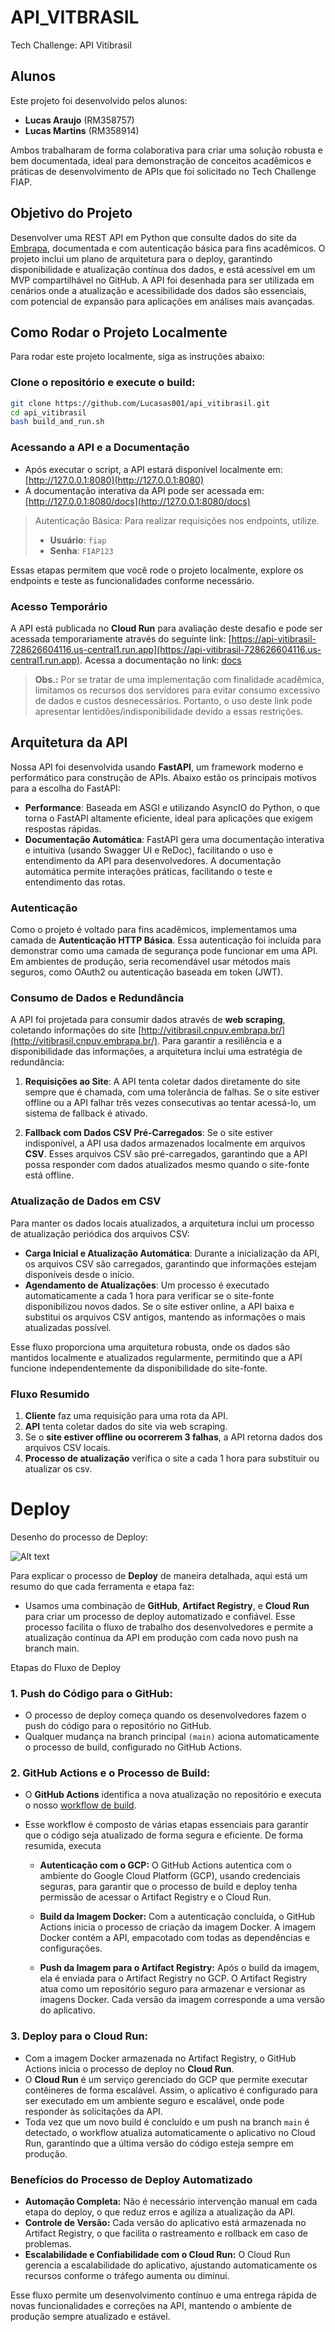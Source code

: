 # API_VITBRASIL

Tech Challenge: API Vitibrasil

## Alunos

Este projeto foi desenvolvido pelos alunos:

- **Lucas Araujo** (RM358757)
- **Lucas Martins** (RM358914)

Ambos trabalharam de forma colaborativa para criar uma solução robusta e bem documentada, ideal para demonstração de conceitos acadêmicos e práticas de desenvolvimento de APIs que foi solicitado no Tech Challenge FIAP.

## Objetivo do Projeto

Desenvolver uma REST API em Python que consulte dados do site da [Embrapa](http://vitibrasil.cnpuv.embrapa.br/), documentada e com autenticação básica para fins acadêmicos. O projeto inclui um plano de arquitetura para o deploy, garantindo disponibilidade e atualização contínua dos dados, e está acessível em um MVP compartilhável no GitHub. A API foi desenhada para ser utilizada em cenários onde a atualização e acessibilidade dos dados são essenciais, com potencial de expansão para aplicações em análises mais avançadas.

## Como Rodar o Projeto Localmente

Para rodar este projeto localmente, siga as instruções abaixo:

### **Clone o repositório e execute o build**:

```bash
git clone https://github.com/Lucasas001/api_vitibrasil.git
cd api_vitibrasil
bash build_and_run.sh
```

### Acessando a API e a Documentação

- Após executar o script, a API estará disponível localmente em: [http://127.0.0.1:8080](http://127.0.0.1:8080)
- A documentação interativa da API pode ser acessada em: [http://127.0.0.1:8080/docs](http://127.0.0.1:8080/docs)

> Autenticação Básica: Para realizar requisições nos endpoints, utilize.
>
> - **Usuário**: `fiap`
> - **Senha**: `FIAP123`

Essas etapas permitem que você rode o projeto localmente, explore os endpoints e teste as funcionalidades conforme necessário.

### Acesso Temporário

A API está publicada no **Cloud Run** para avaliação deste desafio e pode ser acessada temporariamente através do seguinte link: [https://api-vitibrasil-728626604116.us-central1.run.app](https://api-vitibrasil-728626604116.us-central1.run.app).
Acessa a documentação no link: [docs](https://api-vitibrasil-728626604116.us-central1.run.app/docs)

> **Obs.:** Por se tratar de uma implementação com finalidade acadêmica, limitamos os recursos dos servidores para evitar consumo excessivo de dados e custos desnecessários. Portanto, o uso deste link pode apresentar lentidões/indisponibilidade devido a essas restrições.

## Arquitetura da API

Nossa API foi desenvolvida usando **FastAPI**, um framework moderno e performático para construção de APIs. Abaixo estão os principais motivos para a escolha do FastAPI:

- **Performance**: Baseada em ASGI e utilizando AsyncIO do Python, o que torna o FastAPI altamente eficiente, ideal para aplicações que exigem respostas rápidas.
- **Documentação Automática**: FastAPI gera uma documentação interativa e intuitiva (usando Swagger UI e ReDoc), facilitando o uso e entendimento da API para desenvolvedores. A documentação automática permite interações práticas, facilitando o teste e entendimento das rotas.

### Autenticação

Como o projeto é voltado para fins acadêmicos, implementamos uma camada de **Autenticação HTTP Básica**. Essa autenticação foi incluída para demonstrar como uma camada de segurança pode funcionar em uma API. Em ambientes de produção, seria recomendável usar métodos mais seguros, como OAuth2 ou autenticação baseada em token (JWT).

### Consumo de Dados e Redundância

A API foi projetada para consumir dados através de **web scraping**, coletando informações do site [http://vitibrasil.cnpuv.embrapa.br/](http://vitibrasil.cnpuv.embrapa.br/). Para garantir a resiliência e a disponibilidade das informações, a arquitetura inclui uma estratégia de redundância:

1. **Requisições ao Site**: A API tenta coletar dados diretamente do site sempre que é chamada, com uma tolerância de falhas. Se o site estiver offline ou a API falhar três vezes consecutivas ao tentar acessá-lo, um sistema de fallback é ativado.

2. **Fallback com Dados CSV Pré-Carregados**: Se o site estiver indisponível, a API usa dados armazenados localmente em arquivos **CSV**. Esses arquivos CSV são pré-carregados, garantindo que a API possa responder com dados atualizados mesmo quando o site-fonte está offline.

### Atualização de Dados em CSV

Para manter os dados locais atualizados, a arquitetura inclui um processo de atualização periódica dos arquivos CSV:

- **Carga Inicial e Atualização Automática**: Durante a inicialização da API, os arquivos CSV são carregados, garantindo que informações estejam disponíveis desde o início.
- **Agendamento de Atualizações**: Um processo é executado automaticamente a cada 1 hora para verificar se o site-fonte disponibilizou novos dados. Se o site estiver online, a API baixa e substitui os arquivos CSV antigos, mantendo as informações o mais atualizadas possível.

Esse fluxo proporciona uma arquitetura robusta, onde os dados são mantidos localmente e atualizados regularmente, permitindo que a API funcione independentemente da disponibilidade do site-fonte.

### Fluxo Resumido

1. **Cliente** faz uma requisição para uma rota da API.
2. **API** tenta coletar dados do site via web scraping.
3. Se o **site estiver offline ou ocorrerem 3 falhas**, a API retorna dados dos arquivos CSV locais.
4. **Processo de atualização** verifica o site a cada 1 hora para substituir ou atualizar os csv.

# Deploy

Desenho do processo de Deploy:

![Alt text](./images/DEPLOY.jpg)

Para explicar o processo de **Deploy** de maneira detalhada, aqui está um resumo do que cada ferramenta e etapa faz:

- Usamos uma combinação de **GitHub**, **Artifact Registry**, e **Cloud Run** para criar um processo de deploy automatizado e confiável. Esse processo facilita o fluxo de trabalho dos desenvolvedores e permite a atualização contínua da API em produção com cada novo push na branch main.

Etapas do Fluxo de Deploy

### 1. **Push do Código para o GitHub:**

- O processo de deploy começa quando os desenvolvedores fazem o push do código para o repositório no GitHub.
- Qualquer mudança na branch principal `(main)` aciona automaticamente o processo de build, configurado no GitHub Actions.

### 2. GitHub Actions e o Processo de Build:

- O **GitHub Actions** identifica a nova atualização no repositório e executa o nosso [workflow de build](.github/workflows/build.yml).

- Esse workflow é composto de várias etapas essenciais para garantir que o código seja atualizado de forma segura e eficiente. De forma resumida, executa

  - **Autenticação com o GCP:** O GitHub Actions autentica com o ambiente do Google Cloud Platform (GCP), usando credenciais seguras, para garantir que o processo de build e deploy tenha permissão de acessar o Artifact Registry e o Cloud Run.

  - **Build da Imagem Docker:** Com a autenticação concluída, o GitHub Actions inicia o processo de criação da imagem Docker. A imagem Docker contém a API, empacotado com todas as dependências e configurações.

  - **Push da Imagem para o Artifact Registry:** Após o build da imagem, ela é enviada para o Artifact Registry no GCP. O Artifact Registry atua como um repositório seguro para armazenar e versionar as imagens Docker. Cada versão da imagem corresponde a uma versão do aplicativo.

### 3. **Deploy para o Cloud Run:**

- Com a imagem Docker armazenada no Artifact Registry, o GitHub Actions inicia o processo de deploy no **Cloud Run**.
- O **Cloud Run** é um serviço gerenciado do GCP que permite executar contêineres de forma escalável. Assim, o aplicativo é configurado para ser executado em um ambiente seguro e escalável, onde pode responder às solicitações da API.
- Toda vez que um novo build é concluído e um push na branch `main` é detectado, o workflow atualiza automaticamente o aplicativo no Cloud Run, garantindo que a última versão do código esteja sempre em produção.

### **Benefícios do Processo de Deploy Automatizado**

- **Automação Completa:** Não é necessário intervenção manual em cada etapa do deploy, o que reduz erros e agiliza a atualização da API.
- **Controle de Versão:** Cada versão do aplicativo está armazenada no Artifact Registry, o que facilita o rastreamento e rollback em caso de problemas.
- **Escalabilidade e Confiabilidade com o Cloud Run:** O Cloud Run gerencia a escalabilidade do aplicativo, ajustando automaticamente os recursos conforme o tráfego aumenta ou diminui.

Esse fluxo permite um desenvolvimento contínuo e uma entrega rápida de novas funcionalidades e correções na API, mantendo o ambiente de produção sempre atualizado e estável.
